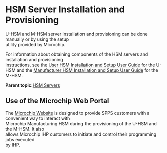 # HSM Server Installation and Provisioning

U-HSM and M-HSM server installation and provisioning can be done manually or by using the setup<br /> utility provided by Microchip.

For information about obtaining components of the HSM servers and installation and provisioning<br /> instructions, see the [User HSM Installation and Setup User Guide](https://coredocs.s3.amazonaws.com/Libero/2025_1/Tool/user_hsm_ug.pdf) for the U-HSM and the [Manufacturer HSM Installation and Setup User Guide](https://coredocs.s3.amazonaws.com/Libero/2025_1/Tool/man_hsm_ug.pdf) for the M-HSM.

**Parent topic:**[HSM Servers](GUID-8655628F-64C1-4EED-AA0C-2F15C461DFAB.md)

## Use of the Microchip Web Portal

The [Microchip Website](https://www.microchip.com/) is designed to provide SPPS customers with a convenient way to interact with<br /> Microchip Manufacturing HSM during the provisioning of the U-HSM and the M-HSM. It also<br /> allows Microchip IHP customers to initiate and control their programming jobs executed<br /> by IHP.

